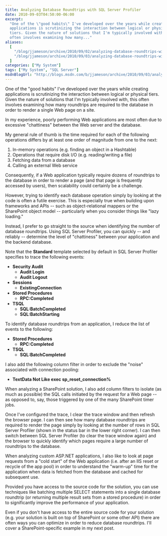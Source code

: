 ```yaml
---
title: Analyzing Database Roundtrips with SQL Server Profiler
date: 2010-09-03T04:50:00-06:00
excerpt:
  "One of the \"good habits\" I've developed over the years while creating
  applications is scrutinizing the interaction between logical or physical
  tiers. Given the nature of solutions that I'm typically involved with, this
  often involves examining how many..."
aliases:
  [
    "/blog/jjameson/archive/2010/09/02/analyzing-database-roundtrips-with-sql-server-profiler.aspx",
    "/blog/jjameson/archive/2010/09/03/analyzing-database-roundtrips-with-sql-server-profiler.aspx",
  ]
categories: ["My System"]
tags: ["My System", "SQL Server"]
msdnBlogUrl: "http://blogs.msdn.com/b/jjameson/archive/2010/09/03/analyzing-database-roundtrips-with-sql-server-profiler.aspx"
---
```


One of the "good habits" I've developed over the years while creating
applications is scrutinizing the interaction between logical or physical tiers.
Given the nature of solutions that I'm typically involved with, this often
involves examining how many roundtrips are required to the database in order to
render a single Web page on a site.

In my experience, poorly performing Web applications are most often due to
excessive "chattiness" between the Web server and the database.

My general rule of thumb is the time required for each of the following
operations differs by at least one order of magnitude from one to the next:

1. In-memory operations (e.g. finding an object in a Hashtable)
1. Operations that require disk I/O (e.g. reading/writing a file)
1. Fetching data from a database
1. Calling an external Web service

Consequently, if a Web application typically require dozens of roundtrips to the
database in order to render a page (and that page is frequently accessed by
users), then scalability could certainly be a challenge.

However, trying to identify each database operation simply by looking at the
code is often a futile exercise. This is especially true when building upon
frameworks and APIs -- such as object-relational mappers or the SharePoint
object model -- particularly when you consider things like "lazy loading."

Instead, I prefer to go straight to the source when identifying the number of
database roundtrips. Using SQL Server Profiler, you can quickly -- and reliably
-- determine the level of "chattiness" between your application and the backend
database.

Note that the **Standard** template selected by default in SQL Server Profiler
specifies to trace the following events:

- **Security Audit**
  - **Audit Login**
  - **Audit Logout**
- **Sessions**
  - **ExistingConnection**
- **Stored Procedures**
  - **RPC:Completed**
- **TSQL**
  - **SQL:BatchCompleted**
  - **SQL:BatchStarting**

To identify database roundtrips from an application, I reduce the list of events
to the following:

- **Stored Procedures**
  - **RPC:Completed**
- **TSQL**
  - **SQL:BatchCompleted**

I also add the following column filter in order to exclude the "noise"
associated with connection pooling:

- **TextData Not Like exec sp_reset_connection%**

When analyzing a SharePoint solution, I also add column filters to isolate (as
much as possible) the SQL calls initiated by the request for a Web page -- as
opposed to, say, those triggered by one of the many SharePoint timer jobs.

Once I've configured the trace, I clear the trace window and then refresh the
browser page. I can then see how many database roundtrips are required to render
the page simply by looking at the number of rows in SQL Server Profiler (shown
in the status bar in the lower right corner). I can then switch between SQL
Server Profiler (to clear the trace window again) and the browser to quickly
identify which pages require a large number of roundtrips to the database.

When analyzing custom ASP.NET applications, I also like to look at page requests
from a "cold start" of the Web application (i.e. after an IIS reset or recycle
of the app pool) in order to understand the "warm-up" time for the application
when data is fetched from the database and cached for subsequent use.

Provided you have access to the source code for the solution, you can use
techniques like batching multiple SELECT statements into a single database
roundtrip (or returning multiple result sets from a stored procedure) in order
to significantly improve the performance of your application.

Even if you don't have access to the entire source code for your solution (e.g.
your solution is built on top of SharePoint or some other API) there are often
ways you can optimize in order to reduce database roundtrips. I'll cover a
SharePoint-specific example in my next post.
